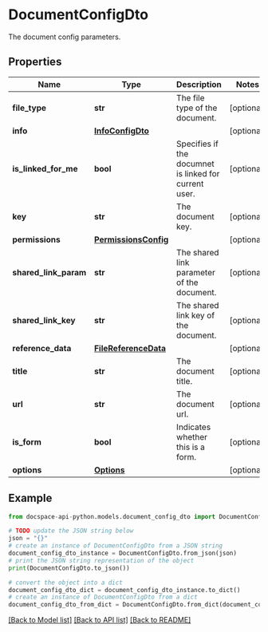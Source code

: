 # DocumentConfigDto
The document config parameters.

## Properties

Name | Type | Description | Notes
------------ | ------------- | ------------- | -------------
**file_type** | **str** | The file type of the document. | [optional] 
**info** | [**InfoConfigDto**](InfoConfigDto.md) |  | [optional] 
**is_linked_for_me** | **bool** | Specifies if the documnet is linked for current user. | [optional] 
**key** | **str** | The document key. | [optional] 
**permissions** | [**PermissionsConfig**](PermissionsConfig.md) |  | [optional] 
**shared_link_param** | **str** | The shared link parameter of the document. | [optional] 
**shared_link_key** | **str** | The shared link key of the document. | [optional] 
**reference_data** | [**FileReferenceData**](FileReferenceData.md) |  | [optional] 
**title** | **str** | The document title. | [optional] 
**url** | **str** | The document url. | [optional] 
**is_form** | **bool** | Indicates whether this is a form. | [optional] 
**options** | [**Options**](Options.md) |  | [optional] 

## Example

```python
from docspace-api-python.models.document_config_dto import DocumentConfigDto

# TODO update the JSON string below
json = "{}"
# create an instance of DocumentConfigDto from a JSON string
document_config_dto_instance = DocumentConfigDto.from_json(json)
# print the JSON string representation of the object
print(DocumentConfigDto.to_json())

# convert the object into a dict
document_config_dto_dict = document_config_dto_instance.to_dict()
# create an instance of DocumentConfigDto from a dict
document_config_dto_from_dict = DocumentConfigDto.from_dict(document_config_dto_dict)
```
[[Back to Model list]](../README.md#documentation-for-models) [[Back to API list]](../README.md#documentation-for-api-endpoints) [[Back to README]](../README.md)


